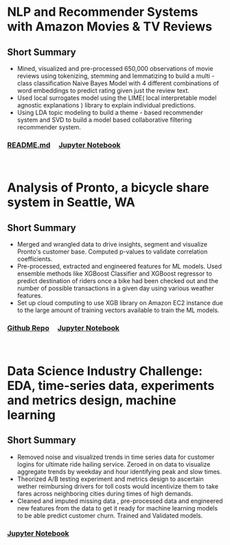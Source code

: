 # NLP and Recommender Systems with Amazon Movies & TV Reviews
## Short Summary 
* Mined, visualized and pre-processed 650,000 observations of movie reviews using tokenizing, stemming and lemmatizing to build a multi - class classification Naive Bayes Model with 4 different combinations of word embeddings to predict rating given just the review text.
* Used local surrogates model using the LIME( local interpretable model agnostic explanations ) library to explain individual predictions.
* Using LDA topic modeling to build a theme - based recommender system and SVD to build a model based collaborative filtering recommender system.
### [README.md](https://github.com/satyamt13/Project_Amazon_reviews_NLP_recommender_system)  &nbsp; &nbsp; [Jupyter Notebook](https://github.com/satyamt13/Project_Amazon_reviews_NLP_recommender_system/blob/master/amazon_NLP_reviews.ipynb)

<br>

# Analysis of Pronto, a bicycle share system in Seattle, WA
## Short Summary
* Merged and wrangled data to drive insights, segment and visualize Pronto's customer base. Computed p-values to validate correlation coefficients.
* Pre-processed, extracted and engineered features for ML models. Used ensemble methods like XGBoost Classifier and XGBoost regressor to predict destination of riders once a bike had been checked out and the number of possible transactions in a given day using various weather features.
* Set up cloud computing to use XGB library on Amazon EC2 instance due to the large amount of training vectors available to train the ML models.
### [Github Repo](https://github.com/satyamt13/Capstone_1) &nbsp; &nbsp; [Jupyter Notebook](https://github.com/satyamt13/Capstone_1/blob/master/Capstone1_ML_models.ipynb)

<br>

# Data Science Industry Challenge: EDA, time-series data, experiments and metrics design, machine learning
## Short Summary 
* Removed noise and visualized trends in time series data for customer logins for ultimate ride hailing service. Zeroed in on data to visualize aggregate trends by weekday and hour identifying peak and slow times.
* Theorized A/B testing experiment and metrics design to ascertain wether reimbursing drivers for toll costs would incentivize them to take fares across neighboring cities during times of high demands.
* Cleaned and imputed missing data , pre-processed data and engineered new features from the data to get it ready for machine learning models to be able predict customer churn. Trained and Validated models.
### [Jupyter Notebook](https://github.com/satyamt13/data_science_challenge1)

